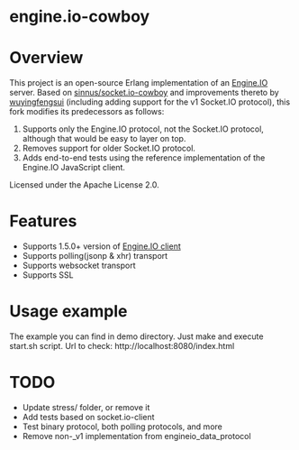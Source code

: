 engine.io-cowboy
================

# Overview

This project is an open-source Erlang implementation of an [Engine.IO](https://github.com/socketio/engine.io) server. Based on [sinnus/socket.io-cowboy](https://github.com/sinnus/socket.io-cowboy) and improvements thereto by [wuyingfengsui](https://github.com/wuyingfengsui/socket.io-cowboy) (including adding support for the v1 Socket.IO protocol),
this fork modifies its predecessors as follows:
   1. Supports only the Engine.IO protocol, not the Socket.IO protocol, although that would be easy to layer on top.
   2. Removes support for older Socket.IO protocol.
   3. Adds end-to-end tests using the reference implementation of the Engine.IO JavaScript client.

Licensed under the Apache License 2.0.

# Features

* Supports 1.5.0+ version of [Engine.IO client](https://github.com/socketio/engine.io-client)
* Supports polling(jsonp & xhr) transport
* Supports websocket transport
* Supports SSL

# Usage example

The example you can find in demo directory. Just make and execute start.sh script. Url to check: http://localhost:8080/index.html

# TODO

* Update stress/ folder, or remove it
* Add tests based on socket.io-client
* Test binary protocol, both polling protocols, and more
* Remove non-_v1 implementation from engineio_data_protocol
